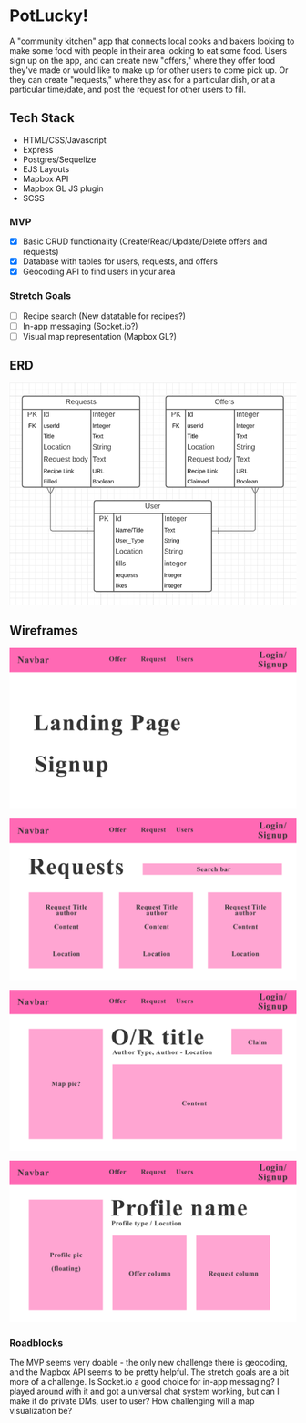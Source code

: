 # PotLucky!

A "community kitchen" app that connects local cooks and bakers looking to make some food with people in their area looking to eat some food. Users sign up on the app, and can create new "offers," where they offer food they've made or would like to make up for other users to come pick up. Or they can create "requests," where they ask for a particular dish, or at a particular time/date, and post the request for other users to fill.

## Tech Stack
- HTML/CSS/Javascript
- Express
- Postgres/Sequelize
- EJS Layouts
- Mapbox API
- Mapbox GL JS plugin
- SCSS

### MVP

- [x] Basic CRUD functionality (Create/Read/Update/Delete offers and requests)
- [x] Database with tables for users, requests, and offers
- [x] Geocoding API to find users in your area

### Stretch Goals

- [ ] Recipe search (New datatable for recipes?)
- [ ] In-app messaging (Socket.io?)
- [ ] Visual map representation (Mapbox GL?)

## ERD

![ERD](Public/images/ERD.png)

## Wireframes

![Landing](Public/images/LandingPage.png)

![Request](Public/images/RequestPage.png)

![Show](Public/images/ShowPage.png)

![Profile](Public/images/ProfilePage.png)

### Roadblocks

The MVP seems very doable - the only new challenge there is geocoding, and the Mapbox API seems to be pretty helpful. The stretch goals are a bit more of a challenge. Is Socket.io a good choice for in-app messaging? I played around with it and got a universal chat system working, but can I make it do private DMs, user to user? How challenging will a map visualization be? 